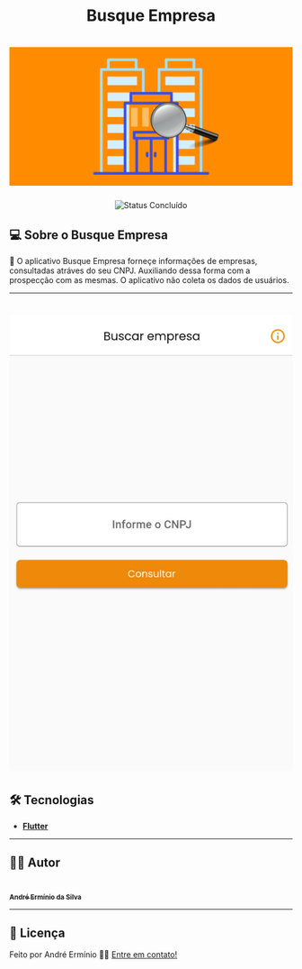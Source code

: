 <h1 align="center"> Busque Empresa </h1>

<h1 align="center">
    <img alt="Busque Empresa" title="#Busque Empresa" src="assets/recurso_grafico.png" />
</h1>


<p align="center">
	<img alt="Status Concluído" src="https://img.shields.io/badge/STATUS-CONCLU%C3%8DDO-brightgreen">
</p>


## 💻 Sobre o Busque Empresa

📄 O aplicativo Busque Empresa forneçe informações de empresas, consultadas atráves do seu CNPJ. Auxiliando dessa forma com a prospecção com as mesmas. O aplicativo não coleta os dados de usuários.

---

<h1 align="center">
    <img alt="Busque Empresa" title="#Busque Empresa" src="assets/screenshort/smartphone/WhatsApp Image 2023-12-22 at 12.06.06 (3).jpeg" />
</h1>

## 🛠 Tecnologias



- **[Flutter](https://flutter.dev/)**

---

## 🧙‍♂️ Autor

<a href="https://www.linkedin.com/in/andr%C3%A9-erm%C3%ADnio-04b7a66b/">
 <img style="border-radius: 50%;" src="https://avatars.githubusercontent.com/u/47976648?s=400&u=0d11578ca2d3a07826c0a05bdafd9e3f5b01ab3a&v=4" width="100px;" alt=""/>
 <br />
 <sub><b>André Ermínio da Silva</b></sub></a> 
 <br />

---

## 📝 Licença

<!-- Este projeto esta sobe a licença [MIT](./LICENSE). -->

Feito por André Ermínio 👋🏽 [Entre em contato!](https://www.linkedin.com/in/andr%C3%A9-erm%C3%ADnio-04b7a66b/)
